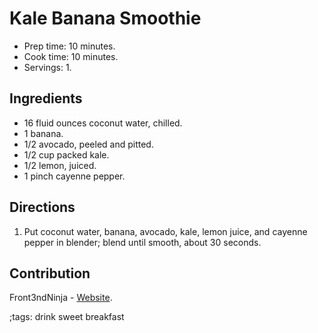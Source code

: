 # Kale Banana Smoothie

- Prep time: 10 minutes.
- Cook time: 10 minutes.
- Servings: 1.

## Ingredients

- 16 fluid ounces coconut water, chilled.
- 1 banana.
- 1/2 avocado, peeled and pitted.
- 1/2 cup packed kale.
- 1/2 lemon, juiced.
- 1 pinch cayenne pepper.

## Directions

1. Put coconut water, banana, avocado, kale, lemon juice, and cayenne pepper in
   blender; blend until smooth, about 30 seconds.

## Contribution

Front3ndNinja - [Website](https://github.com/Front3ndNinja).

;tags: drink sweet breakfast
